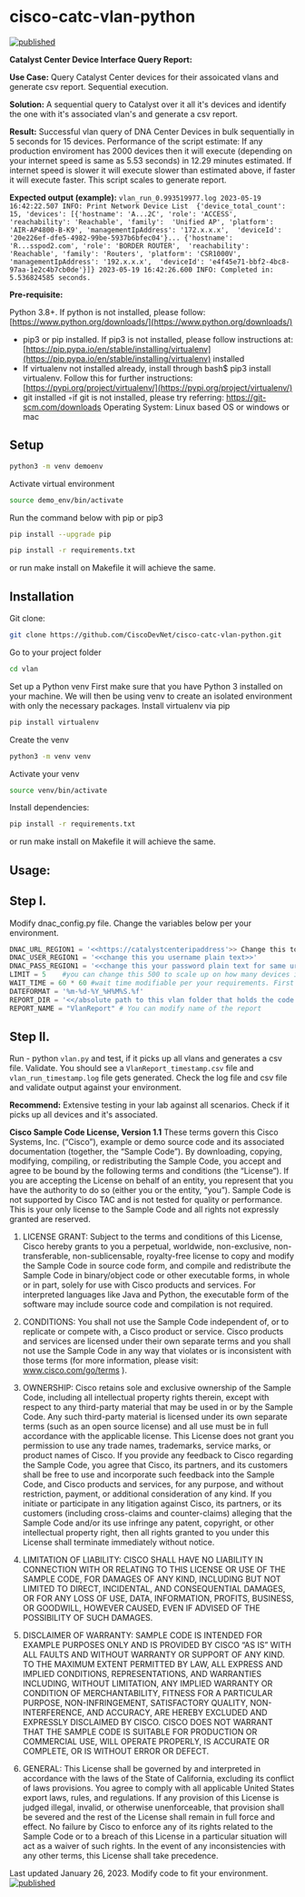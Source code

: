 # cisco-catc-vlan-python 

[![published](https://static.production.devnetcloud.com/codeexchange/assets/images/devnet-published.svg)](https://developer.cisco.com/codeexchange/github/repo/CiscoCSS/cisco-catc-vlan-python)

**Catalyst Center Device Interface Query Report:**

**Use Case:** Query Catalyst Center devices for their assoicated vlans and generate csv report. Sequential execution.

**Solution:** A sequential query to Catalyst over it all it's devices and identify the one with it's associated vlan's and 
generate a csv report.


**Result:** Successful vlan query of DNA Center Devices in bulk sequentially in 5 seconds for 15 devices. Performance of the
script estimate: If any production enviroment has 2000 devices then it will execute (depending on your internet speed is
same as 5.53 seconds) in 12.29 minutes estimated. If internet speed is slower it will execute slower than estimated 
above, if faster it will execute faster. This script scales to generate report.

**Expected output (example):** ```vlan_run_0.993519977.log 2023-05-19 16:42:22.507 INFO: Print Network Device List 
{'device_total_count': 15, 'devices': [{'hostname': 'A...2C', 'role': 'ACCESS', 'reachability': 'Reachable', 'family': 
'Unified AP', 'platform': 'AIR-AP4800-B-K9', 'managementIpAddress': '172.x.x.x', 
'deviceId': '20e226ef-dfe5-4982-99be-5937b6bfec04'}... {'hostname': 'R...sspod2.com', 'role': 'BORDER ROUTER', 
'reachability': 'Reachable', 'family': 'Routers', 'platform': 'CSR1000V', 'managementIpAddress': '192.x.x.x', 
'deviceId': 'e4f45e71-bbf2-4bc8-97aa-1e2c4b7cb0de'}]} 2023-05-19 16:42:26.600 INFO: Completed in: 5.536824585 seconds.```

**Pre-requisite:**

Python 3.8+. If python is not installed, please follow: [https://www.python.org/downloads/](https://www.python.org/downloads/)
* pip3 or pip installed. If pip3 is not installed, please follow instructions at: 
[https://pip.pypa.io/en/stable/installing/virtualenv](https://pip.pypa.io/en/stable/installing/virtualenv) installed
* If virtualenv not installed already, install through bash$ pip3 install virtualenv. Follow this for further 
instructions: [https://pypi.org/project/virtualenv/](https://pypi.org/project/virtualenv/)
* git installed ◦if git is not installed, please try referring: https://git-scm.com/downloads
Operating System: Linux based OS or windows or mac

## Setup

```bash
python3 -m venv demoenv
```
Activate virtual environment

```bash
source demo_env/bin/activate
```

Run the command below with pip or pip3

```bash
pip install --upgrade pip
```

```bash
pip install -r requirements.txt
```

or run make install on Makefile it will achieve the same.

## Installation

Git clone: 
```bash
git clone https://github.com/CiscoDevNet/cisco-catc-vlan-python.git
```

Go to your project folder

```bash
cd vlan
```
Set up a Python venv First make sure that you have Python 3 installed on your machine. We will then be using venv to create an isolated environment with only the necessary packages.
Install virtualenv via pip

```bash
pip install virtualenv
```

Create the venv
```bash
python3 -m venv venv
```
Activate your venv

```bash
source venv/bin/activate
```

Install dependencies: 

```bash
pip install -r requirements.txt 
```
or run make install on Makefile it will achieve the same.

## Usage:

## Step I. 

Modify dnac_config.py file. Change the variables below per your environment.

```python
DNAC_URL_REGION1 = '<<https://catalystcenteripaddress'>> Change this to your lab environment
DNAC_USER_REGION1 = '<<change this you username plain text>>'
DNAC_PASS_REGION1 = '<<change this your password plain text for same url region1>>'
LIMIT = 5    #you can change this 500 to scale up on how many devices it queries that api will accommodate, please check on your specific release and catalyst center api. 
WAIT_TIME = 60 * 60 #wait time modifiable per your requirements. First try with same.
DATEFORMAT = '%m-%d-%Y_%H%M%S.%f' 
REPORT_DIR = '<</absolute path to this vlan folder that holds the code base>>'
REPORT_NAME = "VlanReport" # You can modify name of the report
```

## Step II. 

Run - python `vlan.py` and test, if it picks up all vlans and generates a csv file. Validate. 
You should see a `VlanReport_timestamp.csv` file and `vlan_run_timestamp.log` file gets generated. Check the log file and
csv file and validate output against your environment.

**Recommend:** Extensive testing in your lab against all scenarios. Check if it picks up all devices and it's associated. 

**Cisco Sample Code License, Version 1.1**
These terms govern this Cisco Systems, Inc. (“Cisco”), example or demo source code and its associated documentation (together, the “Sample Code”). By downloading, copying, modifying, compiling, or redistributing the Sample Code, you accept and agree to be bound by the following terms and conditions (the “License”). If you are accepting the License on behalf of an entity, you represent that you have the authority to do so (either you or the entity, “you”). Sample Code is not supported by Cisco TAC and is not tested for quality or performance. This is your only license to the Sample Code and all rights not expressly granted are reserved.

1. LICENSE GRANT: Subject to the terms and conditions of this License, Cisco hereby grants to you a perpetual, worldwide, non-exclusive, non-transferable, non-sublicensable, royalty-free license to copy and modify the Sample Code in source code form, and compile and redistribute the Sample Code in binary/object code or other executable forms, in whole or in part, solely for use with Cisco products and services. For interpreted languages like Java and Python, the executable form of the software may include source code and compilation is not required.

2. CONDITIONS: You shall not use the Sample Code independent of, or to replicate or compete with, a Cisco product or service. Cisco products and services are licensed under their own separate terms and you shall not use the Sample Code in any way that violates or is inconsistent with those terms (for more information, please visit: www.cisco.com/go/terms ).

3. OWNERSHIP: Cisco retains sole and exclusive ownership of the Sample Code, including all intellectual property rights therein, except with respect to any third-party material that may be used in or by the Sample Code. Any such third-party material is licensed under its own separate terms (such as an open source license) and all use must be in full accordance with the applicable license. This License does not grant you permission to use any trade names, trademarks, service marks, or product names of Cisco. If you provide any feedback to Cisco regarding the Sample Code, you agree that Cisco, its partners, and its customers shall be free to use and incorporate such feedback into the Sample Code, and Cisco products and services, for any purpose, and without restriction, payment, or additional consideration of any kind. If you initiate or participate in any litigation against Cisco, its partners, or its customers (including cross-claims and counter-claims) alleging that the Sample Code and/or its use infringe any patent, copyright, or other intellectual property right, then all rights granted to you under this License shall terminate immediately without notice.

4. LIMITATION OF LIABILITY: CISCO SHALL HAVE NO LIABILITY IN CONNECTION WITH OR RELATING TO THIS LICENSE OR USE OF THE SAMPLE CODE, FOR DAMAGES OF ANY KIND, INCLUDING BUT NOT LIMITED TO DIRECT, INCIDENTAL, AND CONSEQUENTIAL DAMAGES, OR FOR ANY LOSS OF USE, DATA, INFORMATION, PROFITS, BUSINESS, OR GOODWILL, HOWEVER CAUSED, EVEN IF ADVISED OF THE POSSIBILITY OF SUCH DAMAGES.

6. DISCLAIMER OF WARRANTY: SAMPLE CODE IS INTENDED FOR EXAMPLE PURPOSES ONLY AND IS PROVIDED BY CISCO “AS IS” WITH ALL FAULTS AND WITHOUT WARRANTY OR SUPPORT OF ANY KIND. TO THE MAXIMUM EXTENT PERMITTED BY LAW, ALL EXPRESS AND IMPLIED CONDITIONS, REPRESENTATIONS, AND WARRANTIES INCLUDING, WITHOUT LIMITATION, ANY IMPLIED WARRANTY OR CONDITION OF MERCHANTABILITY, FITNESS FOR A PARTICULAR PURPOSE, NON-INFRINGEMENT, SATISFACTORY QUALITY, NON-INTERFERENCE, AND ACCURACY, ARE HEREBY EXCLUDED AND EXPRESSLY DISCLAIMED BY CISCO. CISCO DOES NOT WARRANT THAT THE SAMPLE CODE IS SUITABLE FOR PRODUCTION OR COMMERCIAL USE, WILL OPERATE PROPERLY, IS ACCURATE OR COMPLETE, OR IS WITHOUT ERROR OR DEFECT.

7. GENERAL: This License shall be governed by and interpreted in accordance with the laws of the State of California, excluding its conflict of laws provisions. You agree to comply with all applicable United States export laws, rules, and regulations. If any provision of this License is judged illegal, invalid, or otherwise unenforceable, that provision shall be severed and the rest of the License shall remain in full force and effect. No failure by Cisco to enforce any of its rights related to the Sample Code or to a breach of this License in a particular situation will act as a waiver of such rights. In the event of any inconsistencies with any other terms, this License shall take precedence.

Last updated January 26, 2023. Modify code to fit your environment. 
[![published](https://static.production.devnetcloud.com/codeexchange/assets/images/devnet-published.svg)](https://developer.cisco.com/codeexchange/github/repo/CiscoCSS/cisco-catc-vlan-python)
